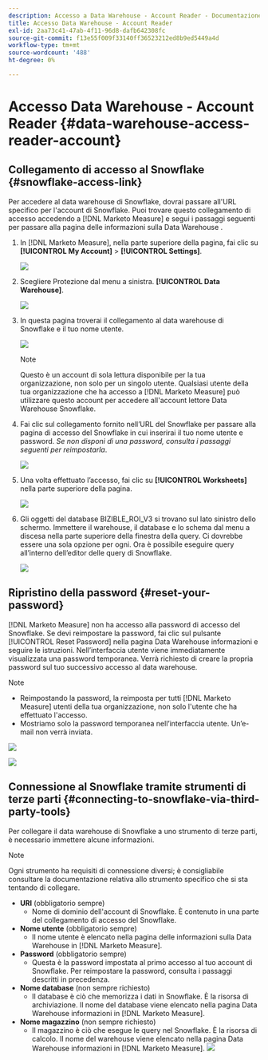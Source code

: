 ```yaml
---
description: Accesso a Data Warehouse - Account Reader - Documentazione del prodotto
title: Accesso Data Warehouse - Account Reader
exl-id: 2aa73c41-47ab-4f11-96d8-dafb642308fc
source-git-commit: f13e55f009f33140ff36523212ed8b9ed5449a4d
workflow-type: tm+mt
source-wordcount: '488'
ht-degree: 0%

---
```


# Accesso Data Warehouse - Account Reader {#data-warehouse-access-reader-account}

## Collegamento di accesso al Snowflake {#snowflake-access-link}

Per accedere al data warehouse di Snowflake, dovrai passare all&#39;URL specifico per l&#39;account di Snowflake. Puoi trovare questo collegamento di accesso accedendo a [!DNL Marketo Measure] e segui i passaggi seguenti per passare alla pagina delle informazioni sulla Data Warehouse .

1. In [!DNL Marketo Measure], nella parte superiore della pagina, fai clic su **[!UICONTROL My Account]** > **[!UICONTROL Settings]**.

   ![](assets/data-warehouse-access-reader-account-1.png)

1. Scegliere Protezione dal menu a sinistra. **[!UICONTROL Data Warehouse]**.

   ![](assets/data-warehouse-access-reader-account-2.png)

1. In questa pagina troverai il collegamento al data warehouse di Snowflake e il tuo nome utente.

   ![](assets/data-warehouse-access-reader-account-3.png)

   >[!NOTE]
   >
   >Questo è un account di sola lettura disponibile per la tua organizzazione, non solo per un singolo utente. Qualsiasi utente della tua organizzazione che ha accesso a [!DNL Marketo Measure] può utilizzare questo account per accedere all&#39;account lettore Data Warehouse Snowflake.

1. Fai clic sul collegamento fornito nell’URL del Snowflake per passare alla pagina di accesso del Snowflake in cui inserirai il tuo nome utente e password. _Se non disponi di una password, consulta i passaggi seguenti per reimpostarla_.

   ![](assets/data-warehouse-access-reader-account-4.png)

1. Una volta effettuato l’accesso, fai clic su **[!UICONTROL Worksheets]** nella parte superiore della pagina.

   ![](assets/data-warehouse-access-reader-account-5.png)

1. Gli oggetti del database BIZIBLE_ROI_V3 si trovano sul lato sinistro dello schermo. Immettere il warehouse, il database e lo schema dal menu a discesa nella parte superiore della finestra della query. Ci dovrebbe essere una sola opzione per ogni. Ora è possibile eseguire query all’interno dell’editor delle query di Snowflake.

   ![](assets/data-warehouse-access-reader-account-6.png)

## Ripristino della password {#reset-your-password}

[!DNL Marketo Measure] non ha accesso alla password di accesso del Snowflake. Se devi reimpostare la password, fai clic sul pulsante [!UICONTROL Reset Password] nella pagina Data Warehouse informazioni e seguire le istruzioni. Nell’interfaccia utente viene immediatamente visualizzata una password temporanea. Verrà richiesto di creare la propria password sul tuo successivo accesso al data warehouse.

>[!NOTE]
>
>* Reimpostando la password, la reimposta per tutti [!DNL Marketo Measure] utenti della tua organizzazione, non solo l&#39;utente che ha effettuato l&#39;accesso.
>* Mostriamo solo la password temporanea nell’interfaccia utente. Un’e-mail non verrà inviata.


![](assets/data-warehouse-access-reader-account-7.png)

![](assets/data-warehouse-access-reader-account-8.png)

## Connessione al Snowflake tramite strumenti di terze parti {#connecting-to-snowflake-via-third-party-tools}

Per collegare il data warehouse di Snowflake a uno strumento di terze parti, è necessario immettere alcune informazioni.

>[!NOTE]
>
>Ogni strumento ha requisiti di connessione diversi; è consigliabile consultare la documentazione relativa allo strumento specifico che si sta tentando di collegare.

* **URI** (obbligatorio sempre)
   * Nome di dominio dell&#39;account di Snowflake.  È contenuto in una parte del collegamento di accesso del Snowflake.
* **Nome utente** (obbligatorio sempre)
   * Il nome utente è elencato nella pagina delle informazioni sulla Data Warehouse in [!DNL Marketo Measure].
* **Password** (obbligatorio sempre)
   * Questa è la password impostata al primo accesso al tuo account di Snowflake.  Per reimpostare la password, consulta i passaggi descritti in precedenza.
* **Nome database** (non sempre richiesto)
   * Il database è ciò che memorizza i dati in Snowflake. È la risorsa di archiviazione. Il nome del database viene elencato nella pagina Data Warehouse informazioni in [!DNL Marketo Measure].
* **Nome magazzino** (non sempre richiesto)
   * Il magazzino è ciò che esegue le query nel Snowflake. È la risorsa di calcolo.  Il nome del warehouse viene elencato nella pagina Data Warehouse informazioni in [!DNL Marketo Measure].
   ![](assets/data-warehouse-access-reader-account-9.png)

